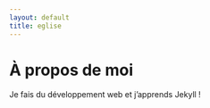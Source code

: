 ```yaml
---
layout: default
title: eglise
---
```


# À propos de moi

Je fais du développement web et j’apprends Jekyll !
